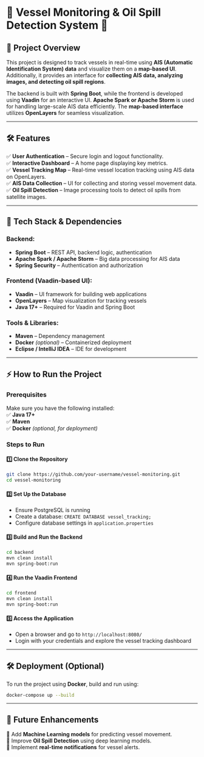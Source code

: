 # 🚢 Vessel Monitoring & Oil Spill Detection System 🌊  

## 📌 Project Overview  
This project is designed to track vessels in real-time using **AIS (Automatic Identification System) data** and visualize them on a **map-based UI**. Additionally, it provides an interface for **collecting AIS data, analyzing images, and detecting oil spill regions**.  

The backend is built with **Spring Boot**, while the frontend is developed using **Vaadin** for an interactive UI. **Apache Spark or Apache Storm** is used for handling large-scale AIS data efficiently. The **map-based interface** utilizes **OpenLayers** for seamless visualization.  

---

## 🛠️ Features  
✅ **User Authentication** – Secure login and logout functionality.  
✅ **Interactive Dashboard** – A home page displaying key metrics.  
✅ **Vessel Tracking Map** – Real-time vessel location tracking using AIS data on OpenLayers.  
✅ **AIS Data Collection** – UI for collecting and storing vessel movement data.  
✅ **Oil Spill Detection** – Image processing tools to detect oil spills from satellite images.  

---

## 📌 Tech Stack & Dependencies  

### **Backend:**  
- **Spring Boot** – REST API, backend logic, authentication  
- **Apache Spark / Apache Storm** – Big data processing for AIS data  
- **Spring Security** – Authentication and authorization  

### **Frontend (Vaadin-based UI):**  
- **Vaadin** – UI framework for building web applications  
- **OpenLayers** – Map visualization for tracking vessels  
- **Java 17+** – Required for Vaadin and Spring Boot  

### **Tools & Libraries:**  
- **Maven** – Dependency management  
- **Docker** *(optional)* – Containerized deployment  
- **Eclipse / IntelliJ IDEA** – IDE for development  

---

## ⚡ How to Run the Project  

### **Prerequisites**  
Make sure you have the following installed:  
✅ **Java 17+**  
✅ **Maven**  
✅ **Docker** *(optional, for deployment)*  

### **Steps to Run**  

#### **1️⃣ Clone the Repository**  
```sh
git clone https://github.com/your-username/vessel-monitoring.git
cd vessel-monitoring
```

#### **2️⃣ Set Up the Database**  
- Ensure PostgreSQL is running  
- Create a database: `CREATE DATABASE vessel_tracking;`  
- Configure database settings in `application.properties`  

#### **3️⃣ Build and Run the Backend**  
```sh
cd backend
mvn clean install
mvn spring-boot:run
```

#### **4️⃣ Run the Vaadin Frontend**  
```sh
cd frontend
mvn clean install
mvn spring-boot:run
```

#### **5️⃣ Access the Application**  
- Open a browser and go to `http://localhost:8080/`  
- Login with your credentials and explore the vessel tracking dashboard  

---

## 🛠️ Deployment (Optional)  

To run the project using **Docker**, build and run using:  
```sh
docker-compose up --build
```

---

## 📌 Future Enhancements  
🔹 Add **Machine Learning models** for predicting vessel movement.  
🔹 Improve **Oil Spill Detection** using deep learning models.  
🔹 Implement **real-time notifications** for vessel alerts.  
